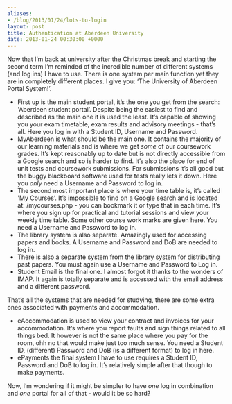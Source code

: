 ```yaml
---
aliases:
- /blog/2013/01/24/lots-to-login
layout: post
title: Authentication at Aberdeen University
date: 2013-01-24 00:30:00 +0000
---
```

Now that I’m back at university after the Christmas break and starting the
second term I’m reminded of the incredible number of different systems (and log
ins) I have to use. There is one system per main function yet they are in
completely different places. I give you: ‘The University of Aberdeen Portal
System!’.

* First up is the main student portal, it’s the one you get from the search:
  'Aberdeen student portal’. Despite being the easiest to find and described as
  the main one it is used the least. It’s capable of showing you your exam
  timetable, exam results and advisory meetings - that’s all. Here you log in
  with a Student ID, Username and Password.
* MyAberdeen is what should be the main one. It contains the majority of our
  learning materials and is where we get _some_ of our coursework grades. It’s
  kept reasonably up to date but is not directly accessible from a Google
  search and so is harder to find. It’s also the place for end of unit tests
  and coursework submissions. For submissions it’s all good but the buggy
  blackboard software used for tests really lets it down. Here you _only_ need
  a Username and Password to log in.
* The second most important place is where your time table is, it’s called 'My
  Courses’. It’s impossible to find on a Google search and is located at:
  /mycourses.php - you can bookmark it or type that in each time. It’s where
  you sign up for practical and tutorial sessions and view your weekly time
  table. Some other course work marks are given here. You need a Username and
  Password to log in.
* The library system is also separate. Amazingly used for accessing papers and
  books. A Username and Password and DoB are needed to log in.
* There is also a separate system from the library system for distributing past
  papers. You must again use a Username and Password to Log in.
* Student Email is the final one. I almost forgot it thanks to the wonders of
  IMAP. It again is totally separate and is accessed with the email address and
  a different password.

That’s all the systems that are needed for studying, there are some extra ones
associated with payments and accommodation.

* eAccommodation is used to view your contract and invoices for your
  accommodation. It’s where you report faults and sign things related to all
  things bed. It however is not the same place where you pay for the room, ohh
  no that would make just too much sense. You need a Student ID, (different)
  Password and DoB (is a different format) to log in here.
* ePayments the final system I have to use requires a Student ID, Password and
  DoB to log in. It’s relatively simple after that though to make payments.

Now, I’m wondering if it might be simpler to have _one_ log in combination and
_one_ portal for all of that - would it be so hard?